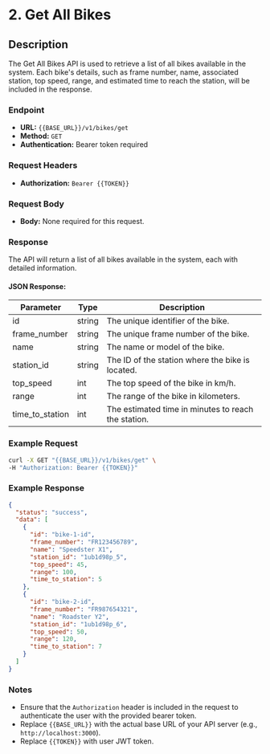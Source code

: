 # 2. Get All Bikes

## Description
The Get All Bikes API is used to retrieve a list of all bikes available in the system. Each bike's details, such as frame number, name, associated station, top speed, range, and estimated time to reach the station, will be included in the response.

### Endpoint

- **URL:** `{{BASE_URL}}/v1/bikes/get`
- **Method:** `GET`
- **Authentication:** Bearer token required

### Request Headers

- **Authorization:** `Bearer {{TOKEN}}`

### Request Body

- **Body:** None required for this request.

### Response

The API will return a list of all bikes available in the system, each with detailed information.

#### JSON Response:

| Parameter          | Type   | Description                                                |
|--------------------|--------|------------------------------------------------------------|
| id                 | string | The unique identifier of the bike.                         |
| frame_number       | string | The unique frame number of the bike.                       |
| name               | string | The name or model of the bike.                             |
| station_id         | string | The ID of the station where the bike is located.           |
| top_speed          | int    | The top speed of the bike in km/h.                         |
| range              | int    | The range of the bike in kilometers.                       |
| time_to_station    | int    | The estimated time in minutes to reach the station.        |

### Example Request

```bash
curl -X GET "{{BASE_URL}}/v1/bikes/get" \
-H "Authorization: Bearer {{TOKEN}}"
```

### Example Response

```json
{
  "status": "success",
  "data": [
    {
      "id": "bike-1-id",
      "frame_number": "FR123456789",
      "name": "Speedster X1",
      "station_id": "1ub1d98p_5",
      "top_speed": 45,
      "range": 100,
      "time_to_station": 5
    },
    {
      "id": "bike-2-id",
      "frame_number": "FR987654321",
      "name": "Roadster Y2",
      "station_id": "1ub1d98p_6",
      "top_speed": 50,
      "range": 120,
      "time_to_station": 7
    }
  ]
}
```

### Notes

- Ensure that the `Authorization` header is included in the request to authenticate the user with the provided bearer token.
- Replace `{{BASE_URL}}` with the actual base URL of your API server (e.g., `http://localhost:3000`).
- Replace `{{TOKEN}}` with user JWT token.